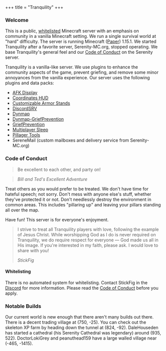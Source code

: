 +++
title = "Tranquility"
+++
### Welcome

This is a public, [whitelisted](#whitelisting) Minecraft server with an emphasis on community in a vanilla Minecraft setting.
We run a single survival world at "hard" difficulty.
The server is running Minecraft ([Paper](https://github.com/PaperMC/Paper)) 1.15.1.
We started Tranquility after a favorite server, Serenity-MC.org, stopped operating.
We base Tranquility's general feel and our [Code of Conduct](#code-of-conduct) on the Serenity server.

Tranquility is a vanilla-like server.
We use plugins to enhance the community aspects of the game, prevent griefing, and remove some minor annoyances from the vanilla experience.
Our server uses the following plugins and data packs:

* [AFK Display](https://vanillatweaks.net/picker/datapacks/)
* [Coordinates HUD](https://vanillatweaks.net/picker/datapacks/)
* [Customizable Armor Stands](https://vanillatweaks.net/picker/datapacks/)
* [DiscordSRV](https://www.spigotmc.org/resources/discordsrv.18494/)
* [Dynmap](https://www.spigotmc.org/resources/dynmap.274/)
* [Dynmap-GriefPrevention](https://github.com/webbukkit/Dynmap-GriefPrevention)
* [GriefPrevention](https://github.com/TechFortress/GriefPrevention/)
* [Multiplayer Sleep](https://github.com/Plagiatus/datapacks/tree/master/multiplayer_sleep)
* [Pillager Tools](https://vanillatweaks.net/picker/datapacks/)
* SereneMail (custom mailboxes and delivery service from Serenity-MC.org)

### Code of Conduct

> Be excellent to each other, and party on!

> <cite>Bill and Ted's Excellent Adventure</cite>

Treat others as you would prefer to be treated.
We don't have time for hateful speech; not sorry.
Don't mess with anyone else's stuff, whether they've protected it or not.
Don't needlessly destroy the environment in common areas.
This includes "pillaring up" and leaving your pillars standing all over the map.

Have fun!
This server is for everyone's enjoyment.

> I strive to treat all Tranquility players with love, following the example of Jesus Christ.
> While worshipping God as I do is never required on Tranquility, we do require respect for everyone &mdash; God made us all in His image.
> If you're interested in my faith, please ask.
> I would love to share with you!
>
> <cite>StickFig</cite>

#### Whitelisting

There is no automated system for whitelisting.
Contact StickFig in the [Discord](discord) for more information.
Please read the [Code of Conduct](#code-of-conduct) before you apply.

### Notable Builds

Our current world is new enough that there aren't many builds out there.
There is a decent trading village at (750, -25).
You can check out the skeleton XP farm by heading down the tunnel at (824, -92).
DaleHouseden has started a cathedral (his Serenity Cathedral was legendary) around (935, 522).
DoctorLokiGrey and peanuthead159 have a large walled village near (-465, -1415).
